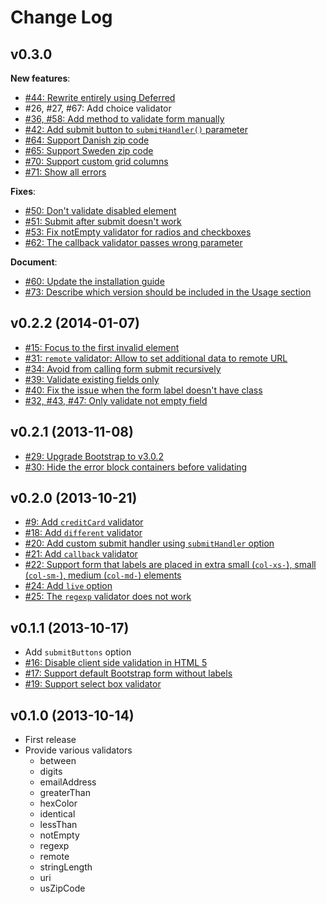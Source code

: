 # Change Log

## v0.3.0

__New features__:

* [#44: Rewrite entirely using Deferred](https://github.com/nghuuphuoc/bootstrapvalidator/issues/44)
* #26, #27, #67: Add choice validator
* [#36, #58: Add method to validate form manually](https://github.com/nghuuphuoc/bootstrapvalidator/issues/58)
* [#42: Add submit button to ```submitHandler()``` parameter](https://github.com/nghuuphuoc/bootstrapvalidator/issues/42)
* [#64: Support Danish zip code](https://github.com/nghuuphuoc/bootstrapvalidator/issues/64)
* [#65: Support Sweden zip code](https://github.com/nghuuphuoc/bootstrapvalidator/issues/64)
* [#70: Support custom grid columns](https://github.com/nghuuphuoc/bootstrapvalidator/issues/70)
* [#71: Show all errors](https://github.com/nghuuphuoc/bootstrapvalidator/issues/71)

__Fixes__:

* [#50: Don't validate disabled element](https://github.com/nghuuphuoc/bootstrapvalidator/issues/50)
* [#51: Submit after submit doesn't work](https://github.com/nghuuphuoc/bootstrapvalidator/issues/51)
* [#53: Fix notEmpty validator for radios and checkboxes](https://github.com/nghuuphuoc/bootstrapvalidator/issues/53)
* [#62: The callback validator passes wrong parameter](https://github.com/nghuuphuoc/bootstrapvalidator/issues/62)

__Document__:

* [#60: Update the installation guide](https://github.com/nghuuphuoc/bootstrapvalidator/pull/60)
* [#73: Describe which version should be included in the Usage section](https://github.com/nghuuphuoc/bootstrapvalidator/issues/73)

## v0.2.2 (2014-01-07)

* [#15: Focus to the first invalid element](https://github.com/nghuuphuoc/bootstrapvalidator/issues/15)
* [#31: ```remote``` validator: Allow to set additional data to remote URL](https://github.com/nghuuphuoc/bootstrapvalidator/issues/31)
* [#34: Avoid from calling form submit recursively](https://github.com/nghuuphuoc/bootstrapvalidator/issues/34)
* [#39: Validate existing fields only](https://github.com/nghuuphuoc/bootstrapvalidator/issues/39)
* [#40: Fix the issue when the form label doesn't have class](https://github.com/nghuuphuoc/bootstrapvalidator/issues/40)
* [#32, #43, #47: Only validate not empty field](https://github.com/nghuuphuoc/bootstrapvalidator/issues/43)

## v0.2.1 (2013-11-08)

* [#29: Upgrade Bootstrap to v3.0.2](https://github.com/nghuuphuoc/bootstrapvalidator/issues/29)
* [#30: Hide the error block containers before validating](https://github.com/nghuuphuoc/bootstrapvalidator/issues/30)

## v0.2.0 (2013-10-21)

* [#9: Add ```creditCard``` validator](https://github.com/nghuuphuoc/bootstrapvalidator/issues/9)
* [#18: Add ```different``` validator](https://github.com/nghuuphuoc/bootstrapvalidator/issues/18)
* [#20: Add custom submit handler using ```submitHandler``` option](https://github.com/nghuuphuoc/bootstrapvalidator/issues/20)
* [#21: Add ```callback``` validator](https://github.com/nghuuphuoc/bootstrapvalidator/issues/21)
* [#22: Support form that labels are placed in extra small (```col-xs-```), small (```col-sm-```), medium (```col-md-```) elements](https://github.com/nghuuphuoc/bootstrapvalidator/issues/22)
* [#24: Add ```live``` option](https://github.com/nghuuphuoc/bootstrapvalidator/issues/24)
* [#25: The ```regexp``` validator does not work](https://github.com/nghuuphuoc/bootstrapvalidator/issues/25)

## v0.1.1 (2013-10-17)

* Add ```submitButtons``` option
* [#16: Disable client side validation in HTML 5](https://github.com/nghuuphuoc/bootstrapvalidator/issues/16)
* [#17: Support default Bootstrap form without labels](https://github.com/nghuuphuoc/bootstrapvalidator/issues/17)
* [#19: Support select box validator](https://github.com/nghuuphuoc/bootstrapvalidator/issues/19)

## v0.1.0 (2013-10-14)

* First release
* Provide various validators
    - between
    - digits
    - emailAddress
    - greaterThan
    - hexColor
    - identical
    - lessThan
    - notEmpty
    - regexp
    - remote
    - stringLength
    - uri
    - usZipCode